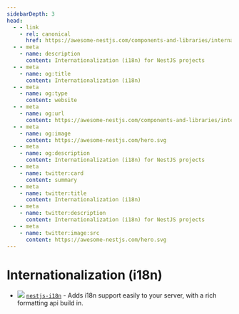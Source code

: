 ```yaml
---
sidebarDepth: 3
head:
  - - link
    - rel: canonical
      href: https://awesome-nestjs.com/components-and-libraries/internationalization.html
  - - meta
    - name: description
      content: Internationalization (i18n) for NestJS projects
  - - meta
    - name: og:title
      content: Internationalization (i18n)
  - - meta
    - name: og:type
      content: website
  - - meta
    - name: og:url
      content: https://awesome-nestjs.com/components-and-libraries/internationalization.html
  - - meta
    - name: og:image
      content: https://awesome-nestjs.com/hero.svg
  - - meta
    - name: og:description
      content: Internationalization (i18n) for NestJS projects
  - - meta
    - name: twitter:card
      content: summary
  - - meta
    - name: twitter:title
      content: Internationalization (i18n)
  - - meta
    - name: twitter:description
      content: Internationalization (i18n) for NestJS projects
  - - meta
    - name: twitter:image:src
      content: https://awesome-nestjs.com/hero.svg
---
```


# Internationalization (i18n)

- ![](https://img.shields.io/github/stars/ToonvanStrijp/nestjs-i18n.svg?style=flat-square) [`nestjs-i18n`](https://github.com/ToonvanStrijp/nestjs-i18n) - Adds i18n support easily to your server, with a rich formatting api build in.
